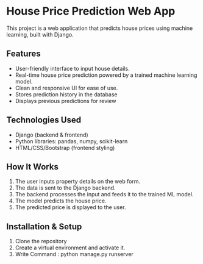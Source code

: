 # House Price Prediction Web App

This project is a web application that predicts house prices using machine learning, built with Django.

## Features
- User-friendly interface to input house details.
- Real-time house price prediction powered by a trained machine learning model.
- Clean and responsive UI for ease of use.
- Stores prediction history in the database
- Displays previous predictions for review

## Technologies Used
- Django (backend & frontend)
- Python libraries: pandas, numpy, scikit-learn
- HTML/CSS/Bootstrap (frontend styling)

## How It Works
1. The user inputs property details on the web form.
2. The data is sent to the Django backend.
3. The backend processes the input and feeds it to the trained ML model.
4. The model predicts the house price.
5. The predicted price is displayed to the user.

## Installation & Setup
1. Clone the repository
2. Create a virtual environment and activate it.
3. Write Command : python manage.py runserver 
